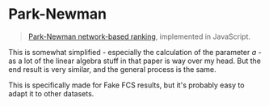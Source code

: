 # Park-Newman
> [Park-Newman network-based ranking](https://arxiv.org/abs/physics/0505169), implemented in JavaScript.

This is somewhat simplified - especially the calculation of the parameter *a* - as a lot of the linear algebra stuff in that paper is way over my head. But the end result is very similar, and the general process is the same.

This is specifically made for Fake FCS results, but it's probably easy to adapt it to other datasets.